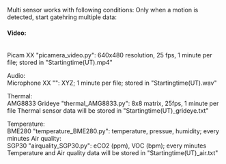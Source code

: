Multi sensor works with following conditions:
Only when a motion is detected, start gatehring multiple data:

<h4> Video:</h4><br>
 Picam XX "picamera_video.py": 640x480 resolution, 25 fps, 1 minute per file; stored in "Startingtime(UT).mp4"

Audio:<br>
 Microphone XX "": XYZ; 1 minute per file; stored in "Startingtime(UT).wav"

Thermal:<br>
 AMG8833 Grideye "thermal_AMG8833.py": 8x8 matrix, 25fps, 1 minute per file
Thermal sensor data will be stored in "Startingtime(UT)_grideye.txt"

Temperature:<br>
 BME280 "temperature_BME280.py": temperature, pressue, humidity; every minutes
Air quality:<br>
 SGP30 "airquality_SGP30.py": eCO2 (ppm), VOC (bpm); every minutes<br>
Temperature and Air quality data will be stored in "Startingtime(UT)_air.txt"
